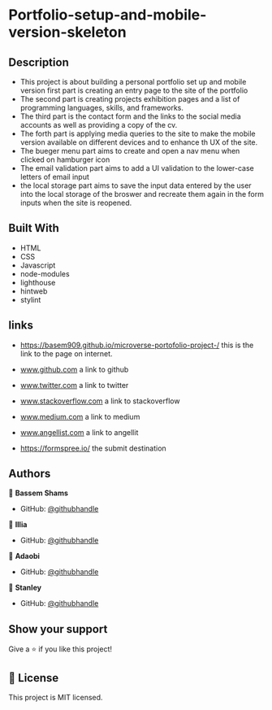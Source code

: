 # Portfolio-setup-and-mobile-version-skeleton

## Description

- This project is about building a personal portfolio set up and mobile version first part is creating an entry page to the site of the portfolio
- The second part is creating projects exhibition pages and a list of programming languages, skills, and frameworks.
- The third part is the contact form and the links to the social media accounts as well as providing a copy of the cv.
- The forth part is applying media queries to the site to make the mobile version available on different devices and to enhance th UX of the site.
- The bueger menu part aims to create and open a nav menu when clicked on hamburger icon
- The email validation part aims to add a UI validation to the lower-case letters of email input
- the local storage part aims to save the input data entered by the user into the local storage of the broswer and recreate them again in the form inputs when the site is reopened.
## Built With

- HTML
- CSS
- Javascript
- node-modules
- lighthouse
- hintweb
- stylint

## links

- https://basem909.github.io/microverse-portofolio-project-/
  this is the link to the page on internet.

- www.github.com a link to github
- www.twitter.com a link to twitter
- www.stackoverflow.com a link to stackoverflow
- www.medium.com a link to medium
- www.angellist.com a link to angellit
- https://formspree.io/ the submit destination

## Authors

👤 **Bassem Shams**

- GitHub: [@githubhandle](https://github.com/basem909)

👤 **Illia**

- GitHub: [@githubhandle](https://github.com/aliveGUY)

👤 **Adaobi**

- GitHub: [@githubhandle](https://github.com/adanzeakonobi)

👤 **Stanley**

- GitHub: [@githubhandle](https://github.com/Enekwestanley)

## Show your support

Give a ⭐️ if you like this project!

## 📝 License

This project is MIT licensed.
